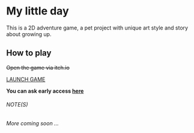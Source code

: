 # My little day

This is a 2D adventure game, a pet project with unique art style and story about growing up.

## How to play

~~Open the game via itch.io~~

[LAUNCH GAME]()

**You can ask early access [here](mailto:palmatolay+mylittleday@gmail.com?subject=Early%20accees:%20MyLittleDay&body=Hi%2C%0A%0AI%20would%20like%20to%20ask%20for%20early%20access%20to%20this%20game.%0ABecause%20...%20%28optional%29%0A%0ARegards%2C%21%0A)**

###### NOTE(S)

_More coming soon ..._